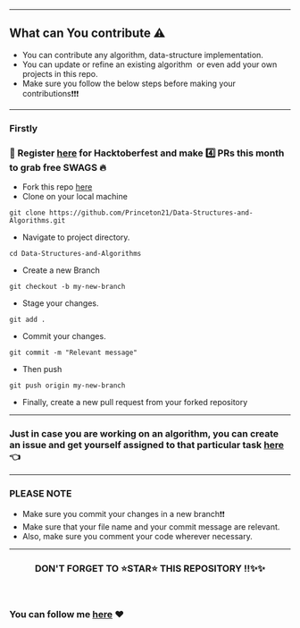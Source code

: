 
  
  
  

-----

## What can You contribute ⚠️ 
* You can contribute any algorithm, data-structure implementation.
* You can update or refine an existing algorithm  or even add your own projects in this repo.
* Make sure you follow the below steps before making your contributions❗❗❗

-----

### Firstly
### 📢 Register [here](https://hacktoberfest.com/) for Hacktoberfest and make 4️⃣ PRs this month to grab free SWAGS 🔥

- Fork this repo <!-- Place this tag where you want the button to render. -->
<a class="github-button" href="https://github.com/Princeton21/Data-Structures-and-Algorithms/fork" data-color-scheme="no-preference: light_high_contrast; light: light_high_contrast; dark: dark;" data-icon="octicon-repo-forked" data-size="large" data-show-count="true" aria-label="Fork Princeton21/Data-Structures-and-Algorithms on GitHub">here</a>
- Clone on your local machine

```terminal
git clone https://github.com/Princeton21/Data-Structures-and-Algorithms.git
```
- Navigate to project directory.
```terminal
cd Data-Structures-and-Algorithms
```

- Create a new Branch

```
git checkout -b my-new-branch
```
- Stage your changes. 
```
git add .
```
- Commit your changes.

```
git commit -m "Relevant message"
```
- Then push 
```
git push origin my-new-branch
```
- Finally, create a new pull request from your forked repository
----
### Just in case you are working on an algorithm, you can create an issue and get yourself assigned to that particular task [here](https://github.com/Princeton21/Data-Structures-and-Algorithms/issues/new?assignees=&labels=&template=create-an-issue.md&title=) 👈

----
### PLEASE NOTE

* Make sure you commit your changes in a new branch❗❗
* Make sure that your file name and your commit message are relevant. 
* Also, make sure you comment your code wherever necessary. 

----

<h3 align="center"> DON'T FORGET TO ⭐STAR⭐ THIS REPOSITORY !!✨✨
</h3> 


###  You can follow me [here](https://github.com/Princeton21) ❤
  

